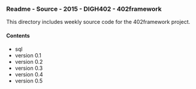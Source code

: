 ### Readme - Source - 2015 - DIGH402 - 402framework

This directory includes weekly source code for the 402framework project.

#### Contents
* sql
* version 0.1
* version 0.2
* version 0.3
* version 0.4
* version 0.5
